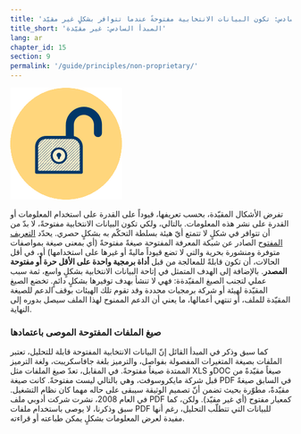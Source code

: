 ```yaml
---
title: 'المبدأ السادس: تكون البيانات الانتخابية مفتوحةً عندما تتوافر بشكلٍ غير مقيّد.'
title_short: 'المبدأ السادس: غير مقيّدة'
lang: ar
chapter_id: 15
section: 9
permalink: '/guide/principles/non-proprietary/'
---
```


![غير مقيّدة](/assets/images/inventory/principles/non-proprietary.png)

تفرض الأشكال المقيّدة، بحسب تعريفها، قيوداً على القدرة على استخدام المعلومات أو القدرة على نشر هذه المعلومات. بالتالي، ولكي تكون البيانات الانتخابية مفتوحةً، لا بدّ من أن تتوافر في شكلٍ لا تتمتع أيّ هيئة بسلطة التحكّم به بشكلٍ حصري. يحدّد [التعريف المفتوح](http://opendefinition.org/od/) الصادر عن شبكة المعرفة المفتوحة صيغةً مفتوحةً (أي بمعنى صيغة بمواصفات متوفرة ومنشورة بحرية والتي لا تضع قيوداً ماليةً أو غيرها على استخدامها) أو، في أقل الحالات، أن تكون قابلةً للمعالجة من قبل **أداة برمجية واحدة على الأقل حرة أو مفتوحة المصدر**. بالإضافة إلى الهدف المتمثل في إتاحة البيانات الانتخابية بشكلٍ واسع، ثمة سبب عملي لتجنب الصيغ المقيّدةة: فهي لا تنشأ بهدف توفيرها بشكلٍ دائمٍ. تخضع الصيغ المقيّدة لهيئة أو شركة برمجيات محددة وقد تقوم تلك الهيئات بوقف الدعم للصيغة المقيّدة للملف، أو تنتهي أعمالها، ما يعني أن الدعم الممنوح لهذا الملف سيصل بدوره إلى النهاية.

### صيغ الملفات المفتوحة الموصى باعتمادها

كما سبق وذكر في المبدأ القائل إنّ البيانات الانتخابية المفتوحة قابلة للتحليل، تعتبر الملفات بصيغة المتغيرات المفصولة بفواصل، والترميز بلغة جافاسكريبت، ولغة الترميز الممتدة صيغاً مفتوحةً. في المقابل، تعدّ صيغ الملفات مثل XLS وDOC صيغاً مقيّدةً من قبل شركة مايكروسوفت، وهي بالتالي ليست مفتوحةً. كانت صيغة PDF في السابق صيغةً مقيّدةً، مطوّرة بحيث تضمن أنّ تصميم الوثيقة سيبقى على حاله مهما كان نظام التشغيل. في العام 2008، نشرت شركت أدوبي ملف PDF كمعيار مفتوح (أي غير مقيّد). ولكن، كما سبق وذكرنا، لا يوصى باستخدام ملفات PDF للبيانات التي تتطلّب التحليل، رغم أنها مفيدة لعرض المعلومات بشكلٍ يمكن طباعته أو قراءته.
